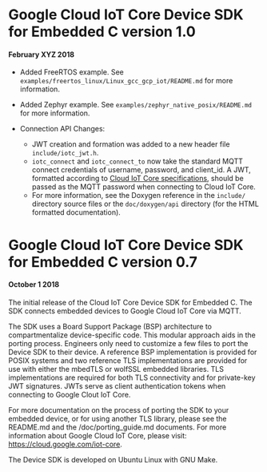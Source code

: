 # Google Cloud IoT Core Device SDK for Embedded C version  1.0
#### February XYZ 2018

- Added FreeRTOS example. See `examples/freertos_linux/Linux_gcc_gcp_iot/README.md` for more information.

- Added Zephyr example.  See `examples/zephyr_native_posix/README.md` for more information.

- Connection API Changes:
  - JWT creation and formation was added to a new header file `include/iotc_jwt.h`.
  - `iotc_connect` and `iotc_connect_to` now take the standard MQTT connect credentials of username, password, and client_id.  A JWT, formatted according to [Cloud IoT Core specifications](https://cloud.google.com/iot/docs/how-tos/credentials/keys), should be passed as the MQTT password when connecting to Cloud IoT Core.
  - For more information, see the Doxygen reference in the `include/` directory source files or the `doc/doxygen/api` directory (for the HTML formatted documentation).

# Google Cloud IoT Core Device SDK for Embedded C version 0.7
#### October 1 2018

The initial release of the Cloud IoT Core Device SDK for Embedded C.  The SDK connects embedded devices to Google Cloud IoT Core via MQTT.

The SDK uses a Board Support Package (BSP) architecture to compartmentalize device-specific code.  This modular approach aids in the porting process. Engineers only need to customize a few files to port the Device SDK to their device. A reference BSP implementation is provided for POSIX systems and two reference TLS implementations are provided for use with either the mbedTLS or wolfSSL embedded libraries. TLS implementations are required for both TLS connectivity and for private-key JWT signatures. JWTs serve as client authentication tokens when connecting to Google Clout IoT Core.

For more documentation on the process of porting the SDK to your embedded device, or for using another TLS library, please see the README.md and the /doc/porting_guide.md documents. For more information about Google Cloud IoT Core, please visit: https://cloud.google.com/iot-core.

The Device SDK is developed on Ubuntu Linux with GNU Make.
